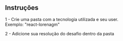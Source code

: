 ## Instruções
1 - Crie uma pasta com a tecnologia utilizada e seu user. <br> 
Exemplo: "react-lorenagm"<br>

2 - Adicione sua resolução do desafio dentro da pasta